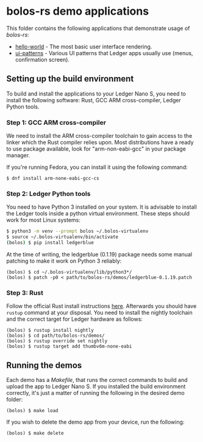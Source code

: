 # bolos-rs demo applications

This folder contains the following applications that demonstrate usage of _bolos-rs_:

- [hello-world](https://github.com/roosmaa/bolos-rs/tree/master/demos/hello-world) - The most basic user interface rendering.
- [ui-patterns](https://github.com/roosmaa/bolos-rs/tree/master/demos/ui-patterns) - Various UI patterns that Ledger apps usually use (menus, confirmation screen).

## Setting up the build environment

To build and install the applications to your Ledger Nano S, you need to install the following software: Rust, GCC ARM cross-compiler, Ledger Python tools.

### Step 1: GCC ARM cross-compiler

We need to install the ARM cross-compiler toolchain to gain access to the linker which the Rust compiler relies upon. Most distributions have a ready to use package available, look for "arm-non-eabi-gcc" in your package manager.

If you're running Fedora, you can install it using the following command:

```
$ dnf install arm-none-eabi-gcc-cs
```

### Step 2: Ledger Python tools

You need to have Python 3 installed on your system. It is advisable to install the Ledger tools inside a python virtual environment. These steps should work for most Linux systems:

```bash
$ python3 -m venv --prompt bolos ~/.bolos-virtualenv
$ source ~/.bolos-virtualenv/bin/activate
(bolos) $ pip install ledgerblue
```

At the time of writing, the ledgerblue (0.1.19) package needs some manual patching to make it work on Python 3 reliably:

```
(bolos) $ cd ~/.bolos-virtualenv/lib/python3*/
(bolos) $ patch -p0 < path/to/bolos-rs/demos/ledgerblue-0.1.19.patch
```

### Step 3: Rust

Follow the official Rust install instructions [here](https://www.rust-lang.org/en-US/install.html). Afterwards you should have `rustup` command at your disposal. You need to install the nightly toolchain and the correct target for Ledger hardware as follows:

```
(bolos) $ rustup install nightly
(bolos) $ cd path/to/bolos-rs/demos/
(bolos) $ rustup override set nightly
(bolos) $ rustup target add thumbv6m-none-eabi
```

## Running the demos

Each demo has a _Makefile_, that runs the correct commands to build and upload the app to Ledger Nano S. If you installed the build environment correctly, it's just a matter of running the following in the desired demo folder:

```
(bolos) $ make load
```

If you wish to delete the demo app from your device, run the following:

```
(bolos) $ make delete
```